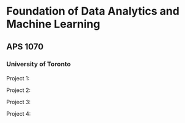 # Foundation of Data Analytics and Machine Learning
## APS 1070
### University of Toronto
####

Project 1:

Project 2:

Project 3:

Project 4:
